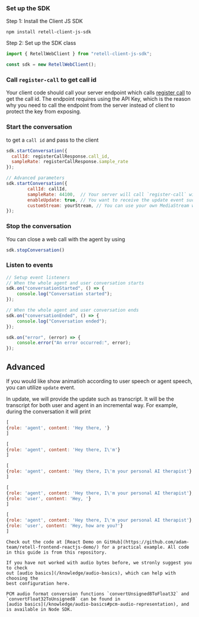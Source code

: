 ### Set up the SDK

Step 1: Install the Client JS SDK

`npm install retell-client-js-sdk`

Step 2: Set up the SDK class

```javascript
import { RetellWebClient } from "retell-client-js-sdk";

const sdk = new RetellWebClient();
```

### Call `register-call` to get call id

Your client code should call your server endpoint which calls [register call](https://docs.retellai.com/api-references/register-call) to get the call id. The endpoint requires using the API Key, which is the reason why you need to call the endpoint from the server instead of client to protect the key from exposing.

### Start the conversation


 to get a `call id` and pass to the client

```javascript
sdk.startConversation({
  callId: registerCallResponse.call_id,
  sampleRate: registerCallResponse.sample_rate
});
```

```javascript
// Advanced parameters
sdk.startConversation({
        callId: callId,
        sampleRate: 44100,  // Your server will call `register-call` with the sample_rate, then return the sample rate to the client
        enableUpdate: true, // You want to receive the update event such as transcript
        customStream: yourStream, // You can use your own MediaStream which might use a different mic
});
```


### Stop the conversation

You can close a web call with the agent by using

```javascript
sdk.stopConversation()
```

### Listen to events

```javascript
// Setup event listeners
// When the whole agent and user conversation starts
sdk.on("conversationStarted", () => {
    console.log("Conversation started");
});

// When the whole agent and user conversation ends
sdk.on("conversationEnded", () => {
    console.log("Conversation ended");
});

sdk.on("error", (error) => {
    console.error("An error occurred:", error);
});
```

## Advanced

If you would like show animatioh according to user speech or agent speech, you can utilize `update` event.

In update, we will provide the update such as transcript. It will be the transcript for both user and agent in an incremental way. For example, during the conversation it will print


```javascript
[
{role: 'agent', content: 'Hey there, '}
]
```

```javascript
[
{role: 'agent', content: 'Hey there, I\'m'}
]
```

```javascript
[
{role: 'agent', content: 'Hey there, I\'m your personal AI therapist'}
]
```

```javascript
[
{role: 'agent', content: 'Hey there, I\'m your personal AI therapist'},
{role: 'user', content: 'Hey, '}
]
```

```javascript
[
{role: 'agent', content: 'Hey there, I\'m your personal AI therapist'},
{role: 'user', content: 'Hey, how are you?'}
]
```

```
Check out the code at [React Demo on GitHub](https://github.com/adam-team/retell-frontend-reactjs-demo/) for a practical example. All code in this guide is from this repository.

If you have not worked with audio bytes before, we stronly suggest you to check
out [audio basics](/knowledge/audio-basics), which can help with choosing the
best configuration here.

PCM audio format conversion functions `convertUnsigned8ToFloat32` and
`convertFloat32ToUnsigned8` can be found in
[audio basics](/knowledge/audio-basics#pcm-audio-representation), and is available in Node SDK.
```